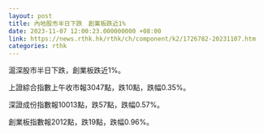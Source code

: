 ```yaml
---
layout: post
title: 內地股市半日下跌　創業板跌近1%
date: 2023-11-07 12:00:23.000000000 +08:00
link: https://news.rthk.hk/rthk/ch/component/k2/1726782-20231107.htm
categories: rthk
---
```


滬深股市半日下跌，創業板跌近1%。

上證綜合指數上午收市報3047點，跌10點，跌幅0.35%。

深證成份指數報10013點，跌57點，跌幅0.57%。

創業板指數報2012點，跌19點，跌幅0.96%。

